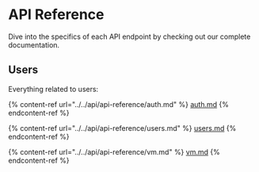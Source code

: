 # API Reference

Dive into the specifics of each API endpoint by checking out our complete documentation.

## Users

Everything related to users:

{% content-ref url="../../api/api-reference/auth.md" %}
[auth.md](../../api/api-reference/auth.md)
{% endcontent-ref %}

{% content-ref url="../../api/api-reference/users.md" %}
[users.md](../../api/api-reference/users.md)
{% endcontent-ref %}

{% content-ref url="../../api/api-reference/vm.md" %}
[vm.md](../../api/api-reference/vm.md)
{% endcontent-ref %}
